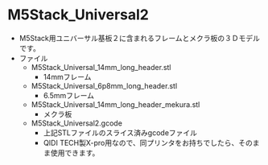 # M5Stack_Universal2
- M5Stack用ユニバーサル基板２に含まれるフレームとメクラ板の３Ｄモデルです。
- ファイル
  - M5Stack_Universal_14mm_long_header.stl
    - 14mmフレーム
  - M5Stack_Universal_6p8mm_long_header.stl
    - 6.5mmフレーム
  - M5Stack_Universal_14mm_long_header_mekura.stl
    - メクラ板
  - M5Stack_Universal2.gcode
    - 上記STLファイルのスライス済みgcodeファイル
    - QIDI TECH製X-pro用なので、同プリンタをお持ちでしたら、そのまま使用できます。

